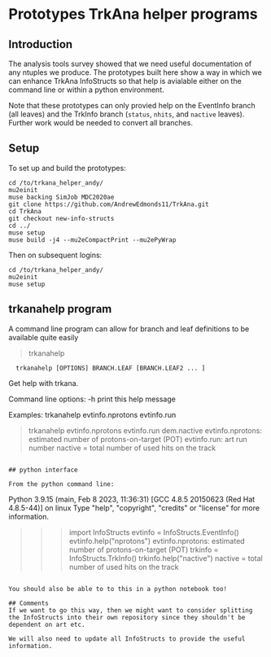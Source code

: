 # Prototypes TrkAna helper programs

## Introduction
The analysis tools survey showed that we need useful documentation of any ntuples we produce. The prototypes built here show a way in which we can enhance TrkAna InfoStructs so that help is avialable either on the command line or within a python environment.

Note that these prototypes can only provied help on the EventInfo branch (all leaves) and the TrkInfo branch (```status```, ```nhits```, and ```nactive``` leaves). Further work would be needed to convert all branches.

## Setup

To set up and build the prototypes:

```
cd /to/trkana_helper_andy/
mu2einit
muse backing SimJob MDC2020ae
git clone https://github.com/AndrewEdmonds11/TrkAna.git
cd TrkAna
git checkout new-info-structs
cd ../
muse setup
muse build -j4 --mu2eCompactPrint --mu2ePyWrap
```

Then on subsequent logins:

```
cd /to/trkana_helper_andy/
mu2einit
muse setup
```

## trkanahelp program
A command line program can allow for branch and leaf definitions to be available quite easily

> trkanahelp

      trkanahelp [OPTIONS] BRANCH.LEAF [BRANCH.LEAF2 ... ]

 Get help with trkana.

 Command line options:
  -h print this help message

 Examples:
  trkanahelp evtinfo.nprotons evtinfo.run

> trkanahelp evtinfo.nprotons evtinfo.run dem.nactive
evtinfo.nprotons: estimated number of protons-on-target (POT)
evtinfo.run: art run number
nactive = total number of used hits on the track
```

## python interface

From the python command line:

```
Python 3.9.15 (main, Feb  8 2023, 11:36:31)
[GCC 4.8.5 20150623 (Red Hat 4.8.5-44)] on linux
Type "help", "copyright", "credits" or "license" for more information.
>>> import InfoStructs
>>> evtinfo = InfoStructs.EventInfo()
>>> evtinfo.help("nprotons")
evtinfo.nprotons: estimated number of protons-on-target (POT)
>>> trkinfo = InfoStructs.TrkInfo()
>>> trkinfo.help("nactive")
nactive = total number of used hits on the track
```

You should also be able to to this in a python notebook too!

## Comments
If we want to go this way, then we might want to consider splitting the InfoStructs into their own repository since they shouldn't be dependent on art etc.

We will also need to update all InfoStructs to provide the useful information.
